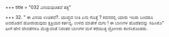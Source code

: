 +++
title = "032 ವಿನಯವುಚಿತವೆ ತತ್ತ"

+++
32. " ಈ ವಿನಯ ಉಚಿತವೆ?. ಯುದ್ಧದ ನೀತಿ ಏನು ಗೊತ್ತೆ ? ಕದನದಲ್ಲಿ ಯಾರು ಇದಿರು ಬಂದರೂ ಅವರೊಡನೆ ಹೋರಾಡುವುದು ಕ್ಷತ್ರಿಯರ ಕರ್ತವ್ಯ. ಉಳಿದ ಮಾತೇಕೆ ಮಗು ! ಈ ಬಾಣಗಳ ಹೊಡೆತವನ್ನು ಸಹಿಸಿಕೊ" ಹೀಗೆ ಹೇಳಿ ದೇವತೆಗಳೂ ಮೆಚ್ಚುವಂತೆ ನಿರಂತರ ಬಾಣಗಳ ಮಳೆ ಕರೆಯುತ್ತ ದ್ರೋಣರು ಕಾಣಿಸಿಕೊಂಡರು.